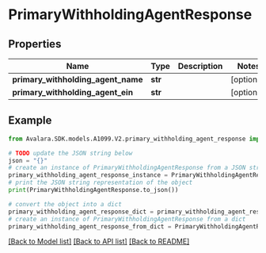 # PrimaryWithholdingAgentResponse


## Properties

Name | Type | Description | Notes
------------ | ------------- | ------------- | -------------
**primary_withholding_agent_name** | **str** |  | [optional] 
**primary_withholding_agent_ein** | **str** |  | [optional] 

## Example

```python
from Avalara.SDK.models.A1099.V2.primary_withholding_agent_response import PrimaryWithholdingAgentResponse

# TODO update the JSON string below
json = "{}"
# create an instance of PrimaryWithholdingAgentResponse from a JSON string
primary_withholding_agent_response_instance = PrimaryWithholdingAgentResponse.from_json(json)
# print the JSON string representation of the object
print(PrimaryWithholdingAgentResponse.to_json())

# convert the object into a dict
primary_withholding_agent_response_dict = primary_withholding_agent_response_instance.to_dict()
# create an instance of PrimaryWithholdingAgentResponse from a dict
primary_withholding_agent_response_from_dict = PrimaryWithholdingAgentResponse.from_dict(primary_withholding_agent_response_dict)
```
[[Back to Model list]](../README.md#documentation-for-models) [[Back to API list]](../README.md#documentation-for-api-endpoints) [[Back to README]](../README.md)


